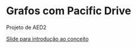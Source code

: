 # Grafos com Pacific Drive
Projeto de AED2

[Slide para introdução ao conceito](https://docs.google.com/presentation/d/1DK5nNUio_Ky_a8GZLw9e02SCM39-U0M-YY03GHfery8/edit?usp=sharing)
